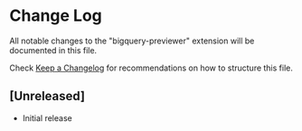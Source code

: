 # Change Log

All notable changes to the "bigquery-previewer" extension will be documented in this file.

Check [Keep a Changelog](http://keepachangelog.com/) for recommendations on how to structure this file.

## [Unreleased]

- Initial release